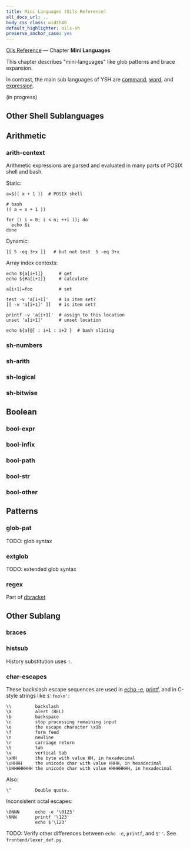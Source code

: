 ```yaml
---
title: Mini Languages (Oils Reference)
all_docs_url: ..
body_css_class: width40
default_highlighter: oils-sh
preserve_anchor_case: yes
---
```


<div class="doc-ref-header">

[Oils Reference](index.html) &mdash;
Chapter **Mini Languages**

</div>

This chapter describes "mini-languages" like glob patterns and brace expansion.

In contrast, the main sub languages of YSH are [command](chap-cmd-lang.html),
[word](chap-word-lang.html), and [expression](chap-expr-lang.html).

<span class="in-progress">(in progress)</span>

<div id="dense-toc">
</div>

<h2 id="sublang">Other Shell Sublanguages</h2>

## Arithmetic

### arith-context

Arithmetic expressions are parsed and evaluated in many parts of POSIX shell
and bash.

Static:

    a=$(( x + 1 ))  # POSIX shell

    # bash
    (( a = x + 1 ))

    for (( i = 0; i < n; ++i )); do
      echo $i
    done

Dynamic:

    [[ 5 -eq 3+x ]]   # but not test  5 -eq 3+x

Array index contexts:

    echo ${a[i+1]}      # get
    echo ${#a[i+1]}     # calculate

    a[i+1]=foo          # set

    test -v 'a[i+1]'    # is item set?
    [[ -v 'a[i+1]' ]]   # is item set?

    printf -v 'a[i+1]'  # assign to this location
    unset 'a[i+1]'      # unset location

    echo ${a[@] : i+1 : i+2 }  # bash slicing

### sh-numbers

### sh-arith

### sh-logical

### sh-bitwise

## Boolean

### bool-expr

### bool-infix

### bool-path

### bool-str

### bool-other

## Patterns

### glob-pat

TODO: glob syntax

### extglob

TODO: extended glob syntax

### regex

Part of [dbracket](chap-cmd-lang.html#dbracket)

## Other Sublang

### braces

### histsub

History substitution uses `!`.

### char-escapes

These backslash escape sequences are used in [echo
-e](chap-builtin-cmd.html#echo), [printf](chap-builtin-cmd.html#printf), and in
C-style strings like `$'foo\n'`:

    \\         backslash
    \a         alert (BEL)
    \b         backspace
    \c         stop processing remaining input
    \e         the escape character \x1b
    \f         form feed
    \n         newline
    \r         carriage return
    \t         tab
    \v         vertical tab
    \xHH       the byte with value HH, in hexadecimal
    \uHHHH     the unicode char with value HHHH, in hexadecimal
    \UHHHHHHHH the unicode char with value HHHHHHHH, in hexadecimal

Also:

    \"         Double quote.

Inconsistent octal escapes:

    \0NNN      echo -e '\0123'
    \NNN       printf '\123'
               echo $'\123'

TODO: Verify other differences between `echo -e`, `printf`, and `$''`.  See
`frontend/lexer_def.py`.


